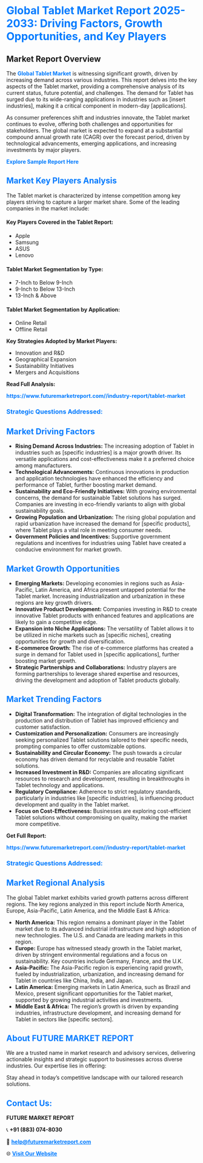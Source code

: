 <h1 style="color: #007BFF;">Global Tablet Market Report 2025-2033: Driving Factors, Growth Opportunities, and Key Players</h1>

<section id="overview">
<h2>Market Report Overview</h2>
<p>The <a href="https://www.futuremarketreport.com//industry-report/tablet-market" style="color: #007BFF; text-decoration: none;"><strong>Global Tablet Market</strong></a> is witnessing significant growth, driven by increasing demand across various industries. This report delves into the key aspects of the Tablet market, providing a comprehensive analysis of its current status, future potential, and challenges. The demand for Tablet has surged due to its wide-ranging applications in industries such as [insert industries], making it a critical component in modern-day [applications].</p>
<p>As consumer preferences shift and industries innovate, the Tablet market continues to evolve, offering both challenges and opportunities for stakeholders. The global market is expected to expand at a substantial compound annual growth rate (CAGR) over the forecast period, driven by technological advancements, emerging applications, and increasing investments by major players.</p>
</section>

<section id="overview">
<p><a href="https://www.futuremarketreport.com//request-sample/reportId=81729" style="color: #007BFF; text-decoration: none;"><strong>Explore Sample Report Here</strong></a></p>
</section>

<section id="key-players">
<h2 style="color: #007BFF;">Market Key Players Analysis</h2>
<p>The Tablet market is characterized by intense competition among key players striving to capture a larger market share. Some of the leading companies in the market include:</p>
<h4>Key Players Covered in the Tablet Report:</h4>
<ul><li>Apple</li><li>Samsung</li><li>ASUS</li><li>Lenovo</li></ul>
<h4>Tablet Market Segmentation by Type:</h4>
<ul><li>7-Inch to Below 9-Inch</li><li>9-Inch to Below 13-Inch</li><li>13-Inch &amp; Above</li></ul>

<h4>Tablet Market Segmentation by Application:</h4>
<ul><li>Online Retail</li><li>Offline Retail</li></ul>
<p><strong>Key Strategies Adopted by Market Players:</strong></p>
<ul>
<li>Innovation and R&D</li>
<li>Geographical Expansion</li>
<li>Sustainability Initiatives</li>
<li>Mergers and Acquisitions</li>
</ul>
</section>

<section>
<p><strong>Read Full Analysis: </strong></p><a href="https://www.futuremarketreport.com//industry-report/tablet-market" style="color: #007BFF; text-decoration: none;"><strong>https://www.futuremarketreport.com//industry-report/tablet-market</strong></a>
<h3 style="color: #007BFF;">Strategic Questions Addressed:</h3>
</section>

<section id="driving-factors">
<h2 style="color: #007BFF;">Market Driving Factors</h2>
<ul>
<li><strong>Rising Demand Across Industries:</strong> The increasing adoption of Tablet in industries such as [specific industries] is a major growth driver. Its versatile applications and cost-effectiveness make it a preferred choice among manufacturers.</li>
<li><strong>Technological Advancements:</strong> Continuous innovations in production and application technologies have enhanced the efficiency and performance of Tablet, further boosting market demand.</li>
<li><strong>Sustainability and Eco-Friendly Initiatives:</strong> With growing environmental concerns, the demand for sustainable Tablet solutions has surged. Companies are investing in eco-friendly variants to align with global sustainability goals.</li>
<li><strong>Growing Population and Urbanization:</strong> The rising global population and rapid urbanization have increased the demand for [specific products], where Tablet plays a vital role in meeting consumer needs.</li>
<li><strong>Government Policies and Incentives:</strong> Supportive government regulations and incentives for industries using Tablet have created a conducive environment for market growth.</li>
</ul>
</section>

<section id="growth-opportunities">
<h2 style="color: #007BFF;">Market Growth Opportunities</h2>
<ul>
<li><strong>Emerging Markets:</strong> Developing economies in regions such as Asia-Pacific, Latin America, and Africa present untapped potential for the Tablet market. Increasing industrialization and urbanization in these regions are key growth drivers.</li>
<li><strong>Innovative Product Development:</strong> Companies investing in R&D to create innovative Tablet products with enhanced features and applications are likely to gain a competitive edge.</li>
<li><strong>Expansion into Niche Applications:</strong> The versatility of Tablet allows it to be utilized in niche markets such as [specific niches], creating opportunities for growth and diversification.</li>
<li><strong>E-commerce Growth:</strong> The rise of e-commerce platforms has created a surge in demand for Tablet used in [specific applications], further boosting market growth.</li>
<li><strong>Strategic Partnerships and Collaborations:</strong> Industry players are forming partnerships to leverage shared expertise and resources, driving the development and adoption of Tablet products globally.</li>
</ul>
</section>

<section id="trending-factors">
<h2 style="color: #007BFF;">Market Trending Factors</h2>
<ul>
<li><strong>Digital Transformation:</strong> The integration of digital technologies in the production and distribution of Tablet has improved efficiency and customer satisfaction.</li>
<li><strong>Customization and Personalization:</strong> Consumers are increasingly seeking personalized Tablet solutions tailored to their specific needs, prompting companies to offer customizable options.</li>
<li><strong>Sustainability and Circular Economy:</strong> The push towards a circular economy has driven demand for recyclable and reusable Tablet solutions.</li>
<li><strong>Increased Investment in R&D:</strong> Companies are allocating significant resources to research and development, resulting in breakthroughs in Tablet technology and applications.</li>
<li><strong>Regulatory Compliance:</strong> Adherence to strict regulatory standards, particularly in industries like [specific industries], is influencing product development and quality in the Tablet market.</li>
<li><strong>Focus on Cost-Effectiveness:</strong> Businesses are exploring cost-efficient Tablet solutions without compromising on quality, making the market more competitive.</li>
</ul>
</section>

<section>
<p><strong>Get Full Report: </strong></p><a href="https://www.futuremarketreport.com//industry-report/tablet-market" style="color: #007BFF; text-decoration: none;"><strong>https://www.futuremarketreport.com//industry-report/tablet-market</strong></a>
<h3 style="color: #007BFF;">Strategic Questions Addressed:</h3>
</section>


<section id="regional-analysis">
<h2 style="color: #007BFF;">Market Regional Analysis</h2>
<p>The global Tablet market exhibits varied growth patterns across different regions. The key regions analyzed in this report include North America, Europe, Asia-Pacific, Latin America, and the Middle East & Africa:</p>
<ul>
<li><strong>North America:</strong> This region remains a dominant player in the Tablet market due to its advanced industrial infrastructure and high adoption of new technologies. The U.S. and Canada are leading markets in this region.</li>
<li><strong>Europe:</strong> Europe has witnessed steady growth in the Tablet market, driven by stringent environmental regulations and a focus on sustainability. Key countries include Germany, France, and the U.K.</li>
<li><strong>Asia-Pacific:</strong> The Asia-Pacific region is experiencing rapid growth, fueled by industrialization, urbanization, and increasing demand for Tablet in countries like China, India, and Japan.</li>
<li><strong>Latin America:</strong> Emerging markets in Latin America, such as Brazil and Mexico, present significant opportunities for the Tablet market, supported by growing industrial activities and investments.</li>
<li><strong>Middle East & Africa:</strong> The region’s growth is driven by expanding industries, infrastructure development, and increasing demand for Tablet in sectors like [specific sectors].</li>
</ul>
</section>

<footer>
<h2 style="color: #007BFF;">About FUTURE MARKET REPORT</h2>
<p>We are a trusted name in market research and advisory services, delivering actionable insights and strategic support to businesses across diverse industries. Our expertise lies in offering:</p>

<p>Stay ahead in today’s competitive landscape with our tailored research solutions.</p>

<h2 style="color: #007BFF;">Contact Us:</h2>
<p><strong>FUTURE MARKET REPORT</strong></p>
<p>📞 <strong>+91 (883) 074-8030</strong></p>
<p>📧 <strong><a href="mailto:help@futuremarketreport.com" style="color: #007BFF;">help@futuremarketreport.com</a></strong></p>
<p>🌐 <strong><a href="https://www.futuremarketreport.com/" style="color: #007BFF;">Visit Our Website</a></strong></p>
</footer>